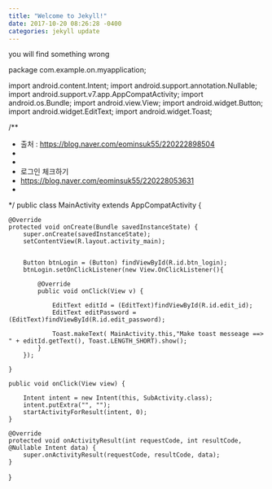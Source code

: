 ```yaml
---
title: "Welcome to Jekyll!"
date: 2017-10-20 08:26:28 -0400
categories: jekyll update
---
```

you will find something wrong

package com.example.on.myapplication;
 
import android.content.Intent;
import android.support.annotation.Nullable;
import android.support.v7.app.AppCompatActivity;
import android.os.Bundle;
import android.view.View;
import android.widget.Button;
import android.widget.EditText;
import android.widget.Toast;
 
 
/**
 * 출처 : https://blog.naver.com/eominsuk55/220222898504
 *
 *
 * 로그인 체크하기
 * https://blog.naver.com/eominsuk55/220228053631
 *
 */
public class MainActivity extends AppCompatActivity {
 
    @Override
    protected void onCreate(Bundle savedInstanceState) {
        super.onCreate(savedInstanceState);
        setContentView(R.layout.activity_main);
 
 
        Button btnLogin = (Button) findViewById(R.id.btn_login);
        btnLogin.setOnClickListener(new View.OnClickListener(){
 
            @Override
            public void onClick(View v) {
 
                EditText editId = (EditText)findViewById(R.id.edit_id);
                EditText editPassword = (EditText)findViewById(R.id.edit_password);
 
                Toast.makeText( MainActivity.this,"Make toast messeage ==> " + editId.getText(), Toast.LENGTH_SHORT).show();
            }
        });
 
    }
 
    public void onClick(View view) {
 
        Intent intent = new Intent(this, SubActivity.class);
        intent.putExtra("", "");
        startActivityForResult(intent, 0);
    }
 
    @Override
    protected void onActivityResult(int requestCode, int resultCode, @Nullable Intent data) {
        super.onActivityResult(requestCode, resultCode, data);
    }
}
 
